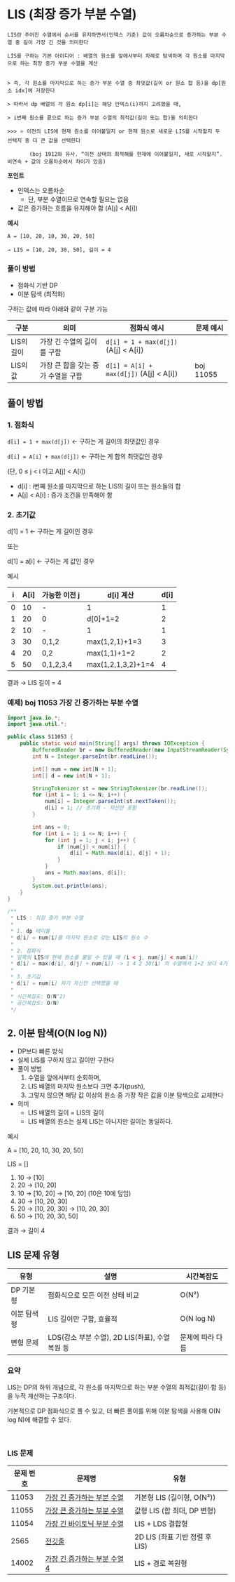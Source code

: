 
# LIS (최장 증가 부분 수열)

    LIS란 주어진 수열에서 순서를 유지하면서(인덱스 기준) 값이 오름차순으로 증가하는 부분 수열 중 길이 가장 긴 것을 의미한다
    
    LIS를 구하는 기본 아이디어 : 배열의 원소를 앞에서부터 차례로 탐색하며 각 원소를 마지막으로 하는 최장 증가 부분 수열을 계산


    > 즉, 각 원소를 마지막으로 하는 증가 부분 수열 중 최댓값(길이 or 원소 합 등)을 dp[원소 idx]에 저장한다
    
    > 따라서 dp 배열의 각 원소 dp[i]는 해당 인덱스(i)까지 고려했을 때,
    
    > i번째 원소를 끝으로 하는 증가 부분 수열의 최적값(길이 또는 합)을 의미한다

    >>> ⭐️ 이전의 LIS에 현재 원소를 이어붙일지 or 현재 원소로 새로운 LIS를 시작할지 두 선택지 중 더 큰 값을 선택한다

           (boj 1912와 유사. “이전 상태의 최적해를 현재에 이어붙일지, 새로 시작할지”. 비연속 + 값의 오름차순에서 차이가 있음)

**포인트**

- 인덱스는 오름차순
    - 단, 부분 수열이므로 연속할 필요는 없음
- 값은 증가하는 흐름을 유지해야 함 (A[j] < A[i])

**예시**

    A = [10, 20, 10, 30, 20, 50]
    
    → LIS = [10, 20, 30, 50], 길이 = 4

### 풀이 방법

- 점화식 기반 DP
- 이분 탐색 (최적화)


구하는 값에 따라 아래와 같이 구분 가능

| 구분      | 의미 | 점화식 예시 | 문제 예시     |
|---------|---|---|-----------|
| LIS의 길이 | 가장 긴 수열의 길이를 구함 | `d[i] = 1 + max(d[j])` (A[j] < A[i]) |           |
| LIS의 값  | 가장 큰 합을 갖는 증가 수열을 구함 | `d[i] = A[i] + max(d[j])` (A[j] < A[i]) | boj 11055 |



## 풀이 방법

### 1. 점화식

`d[i] = 1 + max(d[j])`  <- 구하는 게 길이의 최댓값인 경우

`d[i] = A[i] + max(d[j])` <- 구하는 게 합의 최댓값인 경우

(단, 0 ≤ j < i 이고 A[j] < A[i])


- d[i] : i번째 원소를 마지막으로 하는 LIS의 길이 또는 원소들의 합
- A[j] < A[i] : 증가 조건을 만족해야 함

### 2. 초기값

d[1] = 1  <- 구하는 게 길이인 경우

또는 

d[1] = a[i] <- 구하는 게 값인 경우


예시

| i   | A[i]         | 가능한 이전 j                        | 	d[i] 계산        | 	d[i] |
|-----|-------|---------------------------------|-----------------|-------|
| 0	  | 10	    | -	                              | 1	              | 1     |
| 1	  | 20           | 	0	                             | d[0]+1=2        | 	2    |
| 2	  | 10	          | -	                              | 1	              | 1     |
| 3	  | 30	          | 0,1,2	                          | max(1,2,1)+1=3	 | 3     |
| 4	  | 20	| 0,2	| max(1,1)+1=2	   | 2     |
|  5	 |50	| 0,1,2,3,4|	max(1,2,1,3,2)+1=4| 	4    | 

결과 → LIS 길이 = 4

### 예제) boj 11053 가장 긴 증가하는 부분 수열

```java
import java.io.*;
import java.util.*;

public class S11053 {
    public static void main(String[] args) throws IOException {
        BufferedReader br = new BufferedReader(new InputStreamReader(System.in));
        int N = Integer.parseInt(br.readLine());

        int[] num = new int[N + 1];
        int[] d = new int[N + 1];

        StringTokenizer st = new StringTokenizer(br.readLine());
        for (int i = 1; i <= N; i++) {
            num[i] = Integer.parseInt(st.nextToken());
            d[i] = 1; // 초기화 - 자신만 포함
        }

        int ans = 0;
        for (int i = 1; i <= N; i++) {
            for (int j = 1; j < i; j++) {
                if (num[j] < num[i]) {
                    d[i] = Math.max(d[i], d[j] + 1);
                }
            }
            ans = Math.max(ans, d[i]);
        }
        System.out.println(ans);
    }
}

/**
 * LIS : 최장 증가 부분 수열
 *
 * 1. dp 테이블
 * d[i] = num[i]를 마지막 원소로 갖는 LIS의 원소 수
 *
 * 2. 점화식
 * 앞쪽의 LIS에 현재 원소를 붙일 수 있을 때 (i < j, num[j] < num[i])
 * d[i] = max(d[i], d[j] + num[i]) -> 1 4 2 30(i) 의 수열에서 1+2 보다 4가 크므로 i에 마지막 근접한 순서가 아닌 max로 친다
 *
 * 3. 초기값
 * d[i] = num[i] 자기 자신만 선택했을 때
 *
 * 시간복잡도: O(N^2)
 * 공간복잡도: O(N)
 */
```

## 2. 이분 탐색(O(N log N))

- DP보다 빠른 방식
- 실제 LIS를 구하지 않고 길이만 구한다
- 풀이 방법
  1.	수열을 앞에서부터 순회하며,
  2.	LIS 배열의 마지막 원소보다 크면 추가(push),
  3.	그렇지 않으면 해당 값 이상의 원소 중 가장 작은 값을 이분 탐색으로 교체한다
- 의미
  - LIS 배열의 길이 = LIS의 길이
  - LIS 배열의 원소는 실제 LIS는 아니지만 길이는 동일하다.

예시

A = [10, 20, 10, 30, 20, 50]

LIS = []

1) 10 → [10]
2) 20 → [10, 20]
3) 10 → [10, 20] → [10, 20] (10은 10에 덮임)
4) 30 → [10, 20, 30]
5) 20 → [10, 20, 30] → [10, 20, 30]
6) 50 → [10, 20, 30, 50]

결과 → 길이 4



## LIS 문제 유형

|유형	|설명	|시간복잡도|
|--|--|--|
|DP 기본형	|점화식으로 모든 이전 상태 비교	|O(N²)|
|이분 탐색형	|LIS 길이만 구함, 효율적	|O(N log N)|
|변형 문제	|LDS(감소 부분 수열), 2D LIS(좌표), 수열 복원 등	|문제에 따라 다름|


### 요약

LIS는 DP의 하위 개념으로, 각 원소를 마지막으로 하는 부분 수열의 최적값(길이·합 등)을 누적 계산하는 구조이다.

기본적으로 DP 점화식으로 풀 수 있고, 더 빠른 풀이를 위해 이분 탐색을 사용해 O(N log N)에 해결할 수 있다.


<br>

### LIS 문제 

| 문제 번호 | 문제명 | 유형 |
|---|---|---|
| 11053 | [가장 긴 증가하는 부분 수열](https://www.acmicpc.net/problem/11053) | 기본형 LIS (길이형, O(N²)) |
| 11055 | [가장 큰 증가하는 부분 수열](https://www.acmicpc.net/problem/11055) | 값형 LIS (합 최대, DP 변형) |
| 11054 | [가장 긴 바이토닉 부분 수열](https://www.acmicpc.net/problem/11054) | LIS + LDS 결합형 |
| 2565 | [전깃줄](https://www.acmicpc.net/problem/2565) | 2D LIS (좌표 기반 정렬 후 LIS) |
| 14002 | [가장 긴 증가하는 부분 수열 4](https://www.acmicpc.net/problem/14002) | LIS + 경로 복원형 |
